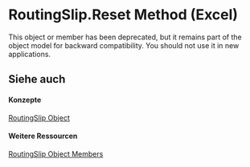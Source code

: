 
# RoutingSlip.Reset Method (Excel)

This object or member has been deprecated, but it remains part of the object model for backward compatibility. You should not use it in new applications.


## Siehe auch


#### Konzepte


[RoutingSlip Object](126d4c87-7e1c-3ecd-d223-f23a02444f61.md)
#### Weitere Ressourcen


[RoutingSlip Object Members](http://msdn.microsoft.com/library/26b025ce-56a8-3afb-463d-c5ed70cdba96%28Office.15%29.aspx)